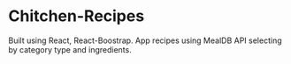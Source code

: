 # Chitchen-Recipes
Built using React, React-Boostrap.
App recipes using MealDB API selecting by category type and ingredients.
